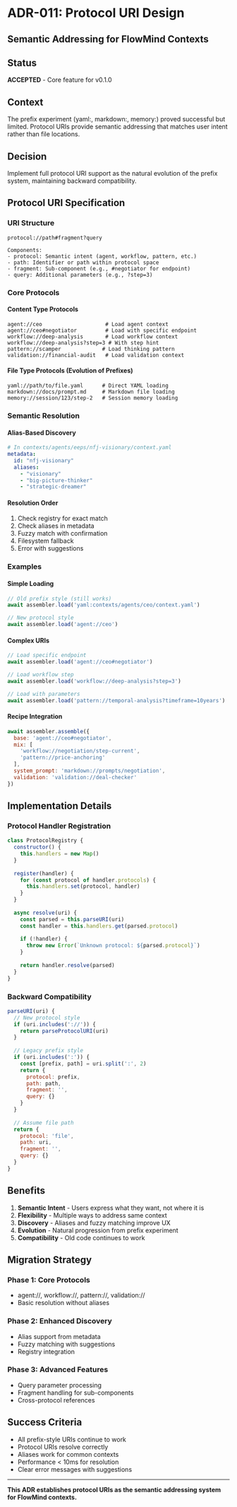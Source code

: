 # ADR-011: Protocol URI Design
## Semantic Addressing for FlowMind Contexts

## Status
**ACCEPTED** - Core feature for v0.1.0

## Context
The prefix experiment (yaml:, markdown:, memory:) proved successful but limited. Protocol URIs provide semantic addressing that matches user intent rather than file locations.

## Decision
Implement full protocol URI support as the natural evolution of the prefix system, maintaining backward compatibility.

## Protocol URI Specification

### URI Structure
```
protocol://path#fragment?query

Components:
- protocol: Semantic intent (agent, workflow, pattern, etc.)
- path: Identifier or path within protocol space
- fragment: Sub-component (e.g., #negotiator for endpoint)
- query: Additional parameters (e.g., ?step=3)
```

### Core Protocols

#### Content Type Protocols
```
agent://ceo                    # Load agent context
agent://ceo#negotiator         # Load with specific endpoint
workflow://deep-analysis       # Load workflow context
workflow://deep-analysis?step=3 # With step hint
pattern://scamper             # Load thinking pattern
validation://financial-audit   # Load validation context
```

#### File Type Protocols (Evolution of Prefixes)
```
yaml://path/to/file.yaml      # Direct YAML loading
markdown://docs/prompt.md     # Markdown file loading
memory://session/123/step-2   # Session memory loading
```

### Semantic Resolution

#### Alias-Based Discovery
```yaml
# In contexts/agents/eeps/nfj-visionary/context.yaml
metadata:
  id: "nfj-visionary"
  aliases: 
    - "visionary"
    - "big-picture-thinker"
    - "strategic-dreamer"
```

#### Resolution Order
1. Check registry for exact match
2. Check aliases in metadata
3. Fuzzy match with confirmation
4. Filesystem fallback
5. Error with suggestions

### Examples

#### Simple Loading
```javascript
// Old prefix style (still works)
await assembler.load('yaml:contexts/agents/ceo/context.yaml')

// New protocol style
await assembler.load('agent://ceo')
```

#### Complex URIs
```javascript
// Load specific endpoint
await assembler.load('agent://ceo#negotiator')

// Load workflow step
await assembler.load('workflow://deep-analysis?step=3')

// Load with parameters
await assembler.load('pattern://temporal-analysis?timeframe=10years')
```

#### Recipe Integration
```javascript
await assembler.assemble({
  base: 'agent://ceo#negotiator',
  mix: [
    'workflow://negotiation/step-current',
    'pattern://price-anchoring'
  ],
  system_prompt: 'markdown://prompts/negotiation',
  validation: 'validation://deal-checker'
})
```

## Implementation Details

### Protocol Handler Registration
```javascript
class ProtocolRegistry {
  constructor() {
    this.handlers = new Map()
  }
  
  register(handler) {
    for (const protocol of handler.protocols) {
      this.handlers.set(protocol, handler)
    }
  }
  
  async resolve(uri) {
    const parsed = this.parseURI(uri)
    const handler = this.handlers.get(parsed.protocol)
    
    if (!handler) {
      throw new Error(`Unknown protocol: ${parsed.protocol}`)
    }
    
    return handler.resolve(parsed)
  }
}
```

### Backward Compatibility
```javascript
parseURI(uri) {
  // New protocol style
  if (uri.includes('://')) {
    return parseProtocolURI(uri)
  }
  
  // Legacy prefix style
  if (uri.includes(':')) {
    const [prefix, path] = uri.split(':', 2)
    return {
      protocol: prefix,
      path: path,
      fragment: '',
      query: {}
    }
  }
  
  // Assume file path
  return {
    protocol: 'file',
    path: uri,
    fragment: '',
    query: {}
  }
}
```

## Benefits

1. **Semantic Intent** - Users express what they want, not where it is
2. **Flexibility** - Multiple ways to address same context
3. **Discovery** - Aliases and fuzzy matching improve UX
4. **Evolution** - Natural progression from prefix experiment
5. **Compatibility** - Old code continues to work

## Migration Strategy

### Phase 1: Core Protocols
- agent://, workflow://, pattern://, validation://
- Basic resolution without aliases

### Phase 2: Enhanced Discovery
- Alias support from metadata
- Fuzzy matching with suggestions
- Registry integration

### Phase 3: Advanced Features
- Query parameter processing
- Fragment handling for sub-components
- Cross-protocol references

## Success Criteria

- All prefix-style URIs continue to work
- Protocol URIs resolve correctly
- Aliases work for common contexts
- Performance < 10ms for resolution
- Clear error messages with suggestions

---

**This ADR establishes protocol URIs as the semantic addressing system for FlowMind contexts.**